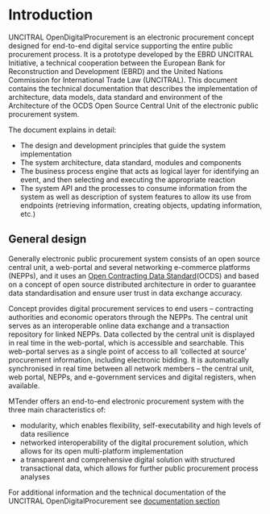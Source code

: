 # Introduction 

UNCITRAL OpenDigitalProcurement is an electronic procurement concept designed for end-to-end digital service supporting the entire public procurement process. It is a prototype developed by the EBRD UNCITRAL Initiative, a technical cooperation between the European Bank for Reconstruction and Development (EBRD) and the United Nations Commission for International Trade Law (UNCITRAL). This document contains the technical documentation that describes the implementation of architecture, data models, data standard and environment of the Architecture of the OCDS Open Source Central Unit of the electronic public procurement system.

The document explains in detail:
- The design and development principles that guide the system implementation
- The system architecture, data standard, modules and components
- The business process engine that acts as logical layer for identifying an event, and then selecting and executing the appropriate reaction
- The system API and the processes to consume information from the system as well as description of system features to allow its use from endpoints (retrieving information, creating objects, updating information, etc.)

## General design

Generally electronic public procurement system consists of an open source central unit, a web-portal and several networking e-commerce platforms (NEPPs), and it uses an [Open Contracting Data Standard](https://standard.open-contracting.org)(OCDS) and based on a concept of open source distributed architecture in order to guarantee data standardisation and ensure user trust in data exchange accuracy.

Concept provides digital procurement services to end users – contracting authorities and economic operators through the NEPPs. The central unit serves as an interoperable online data exchange and a transaction repository for linked NEPPs. Data collected by the central unit is displayed in real time in the web-portal, which is accessible and searchable. This web-portal serves as a single point of access to all ‘collected at source’ procurement information, including electronic bidding. It is automatically synchronised in real time between all network members – the central unit, web portal, NEPPs, and e-government services and digital registers, when available.

MTender offers an end-to-end electronic procurement system with the three main characteristics of:
- modularity, which enables flexibility, self-executability and high levels of data resilience
- networked interoperability of the digital procurement solution, which allows for its open multi-platform implementation
- a transparent and comprehensive digital solution with structured transactional data, which allows for further public procurement process analyses

For additional information and the technical documentation of the UNCITRAL OpenDigitalProcurement see [documentation section](content)
